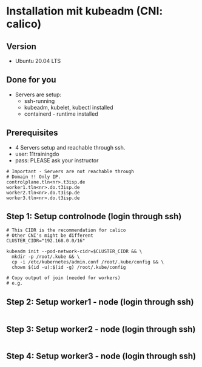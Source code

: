 # Installation mit kubeadm (CNI: calico) 

## Version 

  * Ubuntu 20.04 LTS 

## Done for you 

  * Servers are setup:
    * ssh-running
    * kubeadm, kubelet, kubectl installed
    * containerd - runtime installed 

## Prerequisites 

  * 4 Servers setup and reachable through ssh.
  * user: 11trainingdo
  * pass: PLEASE ask your instructor 


```
# Important - Servers are not reachable through
# Domain !! Only IP. 
controlplane.tln<nr>.t3isp.de 
worker1.tln<nr>.do.t3isp.de
worker2.tln<nr>.do.t3isp.de
worker3.tln<nr>.do.t3isp.de
```

## Step 1: Setup controlnode (login through ssh) 

```
# This CIDR is the recommendation for calico
# Other CNI's might be different 
CLUSTER_CIDR="192.168.0.0/16"

kubeadm init --pod-network-cidr=$CLUSTER_CIDR && \
  mkdir -p /root/.kube && \
  cp -i /etc/kubernetes/admin.conf /root/.kube/config && \
  chown $(id -u):$(id -g) /root/.kube/config
```

```
# Copy output of join (needed for workers) 
# e.g. 

```

## Step 2: Setup worker1 - node (login through ssh) 

```

```

## Step 3: Setup worker2 - node (login through ssh) 

```

```

## Step 4: Setup worker3 - node (login through ssh) 

```

```
